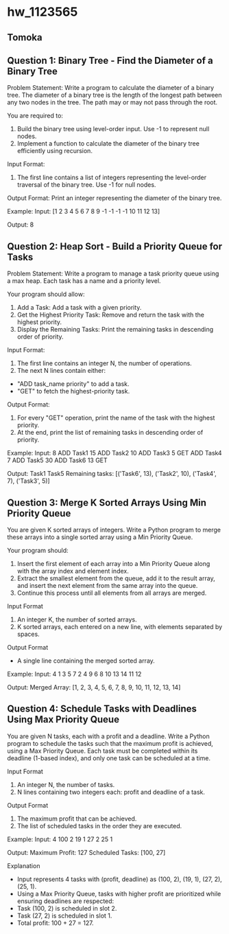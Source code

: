 # hw_1123565

## Tomoka

## Question 1: Binary Tree - Find the Diameter of a Binary Tree
Problem Statement:
Write a program to calculate the diameter of a binary tree. The diameter of a binary tree is the length of the longest path between any two nodes in the tree. The path may or may not pass through the root.

You are required to:
1.	Build the binary tree using level-order input. Use -1 to represent null nodes.
2.	Implement a function to calculate the diameter of the binary tree efficiently using recursion.

Input Format:
1.	The first line contains a list of integers representing the level-order traversal of the binary tree. Use -1 for null nodes.

Output Format:
Print an integer representing the diameter of the binary tree.

Example:
Input:
[1 2 3 4 5 6 7 8 9 -1 -1 -1 -1 10 11 12 13]

Output:
8

## Question 2: Heap Sort - Build a Priority Queue for Tasks
Problem Statement:
Write a program to manage a task priority queue using a max heap. Each task has a name and a priority level. 

Your program should allow:
1.	Add a Task: Add a task with a given priority.
2.	Get the Highest Priority Task: Remove and return the task with the highest priority.
3.	Display the Remaining Tasks: Print the remaining tasks in descending order of priority.

Input Format:
1.	The first line contains an integer N, the number of operations.
2.	The next N lines contain either:
- "ADD task_name priority" to add a task.
- "GET" to fetch the highest-priority task.

Output Format:
1.	For every "GET" operation, print the name of the task with the highest priority.
2.	At the end, print the list of remaining tasks in descending order of priority.

Example:
Input:
8
ADD Task1 15
ADD Task2 10
ADD Task3 5
GET
ADD Task4 7
ADD Task5 30
ADD Task6 13
GET

Output:
Task1
Task5
Remaining tasks: [('Task6', 13), ('Task2', 10), ('Task4', 7), ('Task3', 5)]

## Question 3: Merge K Sorted Arrays Using Min Priority Queue
You are given K sorted arrays of integers. Write a Python program to merge these arrays into a single sorted array using a Min Priority Queue.

Your program should:
1.	Insert the first element of each array into a Min Priority Queue along with the array index and element index.
2.	Extract the smallest element from the queue, add it to the result array, and insert the next element from the same array into the queue.
3.	Continue this process until all elements from all arrays are merged.

Input Format
1.	An integer K, the number of sorted arrays.
2.	K sorted arrays, each entered on a new line, with elements separated by spaces.

Output Format
- A single line containing the merged sorted array.

Example:
Input:
4
1 3 5 7
2 4 9
6 8 10 13 14
11 12

Output:
Merged Array: [1, 2, 3, 4, 5, 6, 7, 8, 9, 10, 11, 12, 13, 14]

## Question 4: Schedule Tasks with Deadlines Using Max Priority Queue
You are given N tasks, each with a profit and a deadline. Write a Python program to schedule the tasks such that the maximum profit is achieved, using a Max Priority Queue.
Each task must be completed within its deadline (1-based index), and only one task can be scheduled at a time.

Input Format
1.	An integer N, the number of tasks.
2.	N lines containing two integers each: profit and deadline of a task.

Output Format
1.	The maximum profit that can be achieved.
2.	The list of scheduled tasks in the order they are executed.

Example:
Input:
4
100   2
19   1
27   2
25   1

Output:
Maximum Profit: 127
Scheduled Tasks: [100, 27]

Explanation
-	Input represents 4 tasks with (profit, deadline) as (100, 2), (19, 1), (27, 2), (25, 1).
-	Using a Max Priority Queue, tasks with higher profit are prioritized while ensuring deadlines are respected:
  -	Task (100, 2) is scheduled in slot 2.
  - Task (27, 2) is scheduled in slot 1.
  - Total profit: 100 + 27 = 127.

